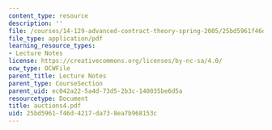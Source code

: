 ```yaml
---
content_type: resource
description: ''
file: /courses/14-129-advanced-contract-theory-spring-2005/25bd5961f46d4217da738ea7b968153c_auctions4.pdf
file_type: application/pdf
learning_resource_types:
- Lecture Notes
license: https://creativecommons.org/licenses/by-nc-sa/4.0/
ocw_type: OCWFile
parent_title: Lecture Notes
parent_type: CourseSection
parent_uid: ec042a22-5a4d-73d5-2b3c-140035be6d5a
resourcetype: Document
title: auctions4.pdf
uid: 25bd5961-f46d-4217-da73-8ea7b968153c
---
```

